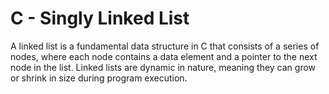 # C - Singly Linked List

A linked list is a fundamental data structure in C that consists of a series of nodes, where each node contains a data element and a pointer to the next node in the list. Linked lists are dynamic in nature, meaning they can grow or shrink in size during program execution.